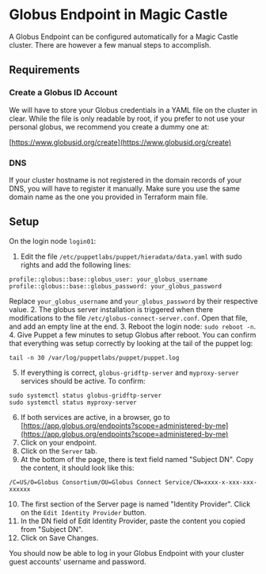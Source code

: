 # Globus Endpoint in Magic Castle

A Globus Endpoint can be configured automatically for a Magic Castle cluster.
There are however a few manual steps to accomplish.


## Requirements
### Create a Globus ID Account

We will have to store your Globus credentials in a YAML file on the cluster in
clear. While the file is only readable by root, if you prefer to not use your 
personal globus, we recommend you create a dummy one at:

[https://www.globusid.org/create](https://www.globusid.org/create)

### DNS

If your cluster hostname is not registered in the domain records of your DNS,
you will have to register it manually. Make sure you use the same domain name
as the one you provided in Terraform main file.

## Setup

On the login node `login01`:
1. Edit the file `/etc/puppetlabs/puppet/hieradata/data.yaml` with sudo rights
and add the following lines:
```
profile::globus::base::globus_user: your_globus_username
profile::globus::base::globus_password: your_globus_password
```
Replace `your_globus_username` and `your_globus_password` by their respective
value.
2. The globus server installation is triggered when there modifications to the
file `/etc/globus-connect-server.conf`. Open that file, and add an empty line
at the end.
3. Reboot the login node: `sudo reboot -n`.
4. Give Puppet a few minutes to setup Globus after reboot. You can confirm that
everything was setup correctly by looking at the tail of the puppet log:
```
tail -n 30 /var/log/puppetlabs/puppet/puppet.log
```
5. If everything is correct, `globus-gridftp-server` and `myproxy-server`
services should be active. To confirm:
```
sudo systemctl status globus-gridftp-server
sudo systemctl status myproxy-server
```
6. If both services are active, in a browser, go to 
[https://app.globus.org/endpoints?scope=administered-by-me](https://app.globus.org/endpoints?scope=administered-by-me)
7. Click on your endpoint.
8. Click on the `Server` tab.
9. At the bottom of the page, there is text field named "Subject DN". Copy the content, it should look like this:
```
/C=US/O=Globus Consortium/OU=Globus Connect Service/CN=xxxx-x-xxx-xxx-xxxxxx
```
10. The first section of the Server page is named "Identity Provider". Click on the `Edit Identity Provider` button.
11. In the DN field of Edit Identity Provider, paste the content you copied from "Subject DN".
12. Click on Save Changes.

You should now be able to log in your Globus Endpoint with your cluster guest accounts' username and password.